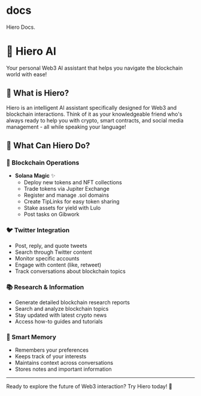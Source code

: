 # docs
Hiero Docs.

# 🤖 Hiero AI

Your personal Web3 AI assistant that helps you navigate the blockchain world with ease!

## 🌟 What is Hiero?

Hiero is an intelligent AI assistant specifically designed for Web3 and blockchain interactions. Think of it as your knowledgeable friend who's always ready to help you with crypto, smart contracts, and social media management - all while speaking your language!

## 🚀 What Can Hiero Do?

### 🔗 Blockchain Operations

- **Solana Magic** ✨
  - Deploy new tokens and NFT collections
  - Trade tokens via Jupiter Exchange
  - Register and manage .sol domains
  - Create TipLinks for easy token sharing
  - Stake assets for yield with Lulo
  - Post tasks on Gibwork

### 🐦 Twitter Integration
- Post, reply, and quote tweets
- Search through Twitter content
- Monitor specific accounts
- Engage with content (like, retweet)
- Track conversations about blockchain topics

### 📚 Research & Information
- Generate detailed blockchain research reports
- Search and analyze blockchain topics
- Stay updated with latest crypto news
- Access how-to guides and tutorials

### 🧠 Smart Memory
- Remembers your preferences
- Keeps track of your interests
- Maintains context across conversations
- Stores notes and important information

---

Ready to explore the future of Web3 interaction? Try Hiero today! 🚀
